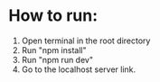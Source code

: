 # How to run:
1. Open terminal in the root directory
2. Run "npm install"
3. Run "npm run dev"
4. Go to the localhost server link.
